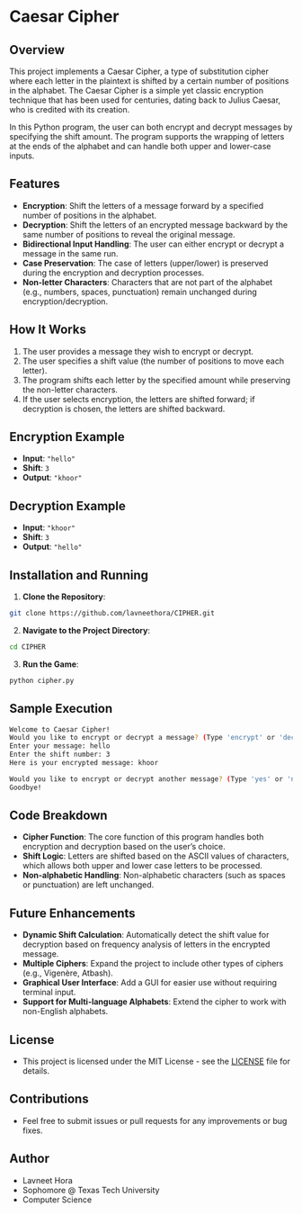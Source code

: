 # Caesar Cipher

## Overview

This project implements a Caesar Cipher, a type of substitution cipher where each letter in the plaintext is shifted by a certain number of positions in the alphabet. The Caesar Cipher is a simple yet classic encryption technique that has been used for centuries, dating back to Julius Caesar, who is credited with its creation.

In this Python program, the user can both encrypt and decrypt messages by specifying the shift amount. The program supports the wrapping of letters at the ends of the alphabet and can handle both upper and lower-case inputs.

## Features

- **Encryption**: Shift the letters of a message forward by a specified number of positions in the alphabet.
- **Decryption**: Shift the letters of an encrypted message backward by the same number of positions to reveal the original message.
- **Bidirectional Input Handling**: The user can either encrypt or decrypt a message in the same run.
- **Case Preservation**: The case of letters (upper/lower) is preserved during the encryption and decryption processes.
- **Non-letter Characters**: Characters that are not part of the alphabet (e.g., numbers, spaces, punctuation) remain unchanged during encryption/decryption.

## How It Works

1. The user provides a message they wish to encrypt or decrypt.
2. The user specifies a shift value (the number of positions to move each letter).
3. The program shifts each letter by the specified amount while preserving the non-letter characters.
4. If the user selects encryption, the letters are shifted forward; if decryption is chosen, the letters are shifted backward.

## Encryption Example

- **Input**: `"hello"`
- **Shift**: `3`
- **Output**: `"khoor"`

## Decryption Example

- **Input**: `"khoor"`
- **Shift**: `3`
- **Output**: `"hello"`

## Installation and Running

1. **Clone the Repository**:
```bash
git clone https://github.com/lavneethora/CIPHER.git
```

2. **Navigate to the Project Directory**:
```bash
cd CIPHER
```

3. **Run the Game**:
```bash
python cipher.py
```

## Sample Execution

```bash
Welcome to Caesar Cipher!
Would you like to encrypt or decrypt a message? (Type 'encrypt' or 'decrypt'): encrypt
Enter your message: hello
Enter the shift number: 3
Here is your encrypted message: khoor

Would you like to encrypt or decrypt another message? (Type 'yes' or 'no'): no
Goodbye!
```

## Code Breakdown

- **Cipher Function**: The core function of this program handles both encryption and decryption based on the user’s choice.
- **Shift Logic**: Letters are shifted based on the ASCII values of characters, which allows both upper and lower case letters to be processed.
- **Non-alphabetic Handling**: Non-alphabetic characters (such as spaces or punctuation) are left unchanged.

## Future Enhancements

- **Dynamic Shift Calculation**: Automatically detect the shift value for decryption based on frequency analysis of letters in the encrypted message.
- **Multiple Ciphers**: Expand the project to include other types of ciphers (e.g., Vigenère, Atbash).
- **Graphical User Interface**: Add a GUI for easier use without requiring terminal input.
- **Support for Multi-language Alphabets**: Extend the cipher to work with non-English alphabets.

## License

- This project is licensed under the MIT License - see the [LICENSE](LICENSE) file for details.

## Contributions
- Feel free to submit issues or pull requests for any improvements or bug fixes.

## Author

- Lavneet Hora
- Sophomore @ Texas Tech University
- Computer Science
